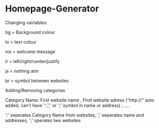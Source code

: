 # Homepage-Generator

Changing vairiables:


bg = Background colour  

tx = text colour  

ms = welcome message  

lr = left/right/center/justify  

js = nothing atm

br = symbol between websites  


Adding/Removing categories


Category Name: First website name , First website adress ("http://" auto added, can't have ':',',' or ';' symbol in name or address) ; ....

':' seperates Category Name from websites, ',' seperates name and addresses, ';' sperates two websites
